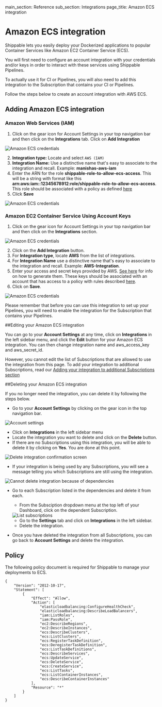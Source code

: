 main_section: Reference
sub_section: Integrations
page_title: Amazon ECS integration

# Amazon ECS integration

Shippable lets you easily deploy your Dockerized applications to popular Container Services like Amazon EC2 Container Service (ECS).

You will first need to configure an account integration with your credentials and/or keys in order to interact with these services using Shippable Pipelines.

To actually use it for CI or Pipelines, you will also need to add this integration to the Subscription that contains your CI or Pipelines.

Follow the steps below to create an account integration with AWS ECS.

## Adding Amazon ECS integration

### Amazon Web Services (IAM)

1. Click on the gear icon for Account Settings in your top navigation bar and then click on the **Integrations** tab. Click on **Add Integration**

<img src="../../images/reference/integrations/account-settings.png" alt="Amazon ECS credentials">

2. **Integration type:** Locate and select `AWS (IAM)`
3. **Integration Name:** Use a distinctive name that's easy to associate to the integration and recall. Example: **manishas-aws-iam**
4. Enter the ARN for the role **shippable-role-to-allow-ecs-access**. This will be a string with format like this **arn:aws:iam::12345678912:role/shippable-role-to-allow-ecs-access**. This role should be associated with a policy as defined [here](#policy)
5. Click **Save**

<img src="../../images/reference/integrations/aws-iam-integration.png" alt="Amazon ECS credentials">

### Amazon EC2 Container Service Using Account Keys

1. Click on the gear icon for Account Settings in your top navigation bar and then click on the **Integrations** section.

<img src="../../images/reference/integrations/account-settings.png" alt="Amazon ECS credentials">

2. Click on the **Add Integration** button.
3. For **Integration type**, locate **AWS** from the list of integrations.
4. For **Integration Name** use a distinctive name that's easy to associate to the integration and recall. Example: **AWS-Integration**.
5. Enter your access and secret keys provided by AWS. <a href="http://docs.aws.amazon.com/IAM/latest/UserGuide/id_root-user.html#id_root-user_manage_add-key" target="_blank"> See here</a> for info on how to generate them.  These keys should be associated with an account that has access to a policy with rules described [here](#policy).
6. Click on **Save**.

<img src="../../images/reference/integrations/ecs-integration.png" alt="Amazon ECS credentials">

Please remember that before you can use this integration to set up your Pipelines, you will need to enable the integration for the Subscription that contains your Pipelines.


##Editing your Amazon ECS integration

You can go to your **Account Settings** at any time, click on **Integrations** in the left sidebar menu, and click the **Edit** button for your Amazon ECS integration. You can then change integration name and aws_access_key and aws_secret_id.

However, you cannot edit the list of Subscriptions that are allowed to use the integration from this page. To add your integration to additional Subscriptions, read our [Adding your integration to additional Subscriptions section](integrations-overview/#add-subscriptions)

##Deleting your Amazon ECS integration

If you no longer need the integration, you can delete it by following the steps below.

-  Go to your **Account Settings** by clicking on the gear icon in the top navigation bar.

<img src="../../images/reference/integrations/account-settings.png" alt="Account settings">

-  Click on **Integrations** in the left sidebar menu
- Locate the integration you want to delete and click on the **Delete** button.
- If there are no Subscriptions using this integration, you will be able to delete it by clicking on **Yes**. You are done at this point.

<img src="../../images/reference/integrations/confirm-delete-integration.png" alt="Delete integration confirmation screen">

- If your integration is being used by any Subscriptions, you will see a message telling you which Subscriptions are still using the integration.

<img src="../../images/reference/integrations/cannot-delete-integration.png" alt="Cannot delete integration because of dependencies">

- Go to each Subscription listed in the dependencies and delete it from each.
    - From the Subsciption dropdown menu at the top left of your Dashboard, click on the dependent Subscription.

    <img src="../../images/reference/integrations/list-subscriptions.png" alt="List subscriptions">

    - Go to the **Settings** tab and click on **Integrations** in the left sidebar.
    - Delete the integration.
- Once you have deleted the integration from all Subscriptions, you can go back to **Account Settings** and delete the integration.

## Policy

The following policy document is required for Shippable to manage your deployments to ECS.

```
{
    "Version": "2012-10-17",
    "Statement": [
        {
            "Effect": "Allow",
            "Action": [
                "elasticloadbalancing:ConfigureHealthCheck",
                "elasticloadbalancing:DescribeLoadBalancers",
                "iam:ListRoles",
                "iam:PassRole",
                "ec2:DescribeRegions",
                "ec2:DescribeInstances",
                "ecs:DescribeClusters",
                "ecs:ListClusters",
                "ecs:RegisterTaskDefinition",
                "ecs:DeregisterTaskDefinition",
                "ecs:ListTaskDefinitions",
                "ecs:DescribeServices",
                "ecs:UpdateService",
                "ecs:DeleteService",
                "ecs:CreateService",
                "ecs:ListTasks",
                "ecs:ListContainerInstances",
                "ecs:DescribeContainerInstances"
            ],
            "Resource": "*"
        }
    ]
}
```
